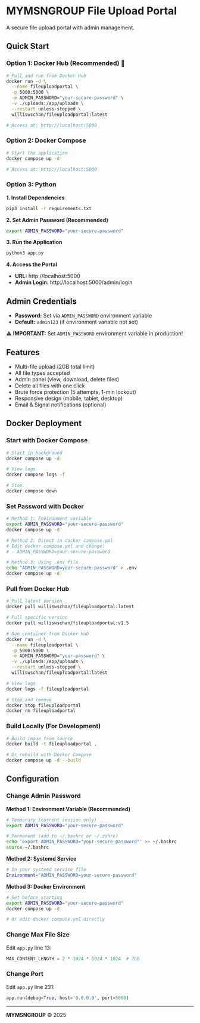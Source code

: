 # MYMSNGROUP File Upload Portal

A secure file upload portal with admin management.

## Quick Start

### Option 1: Docker Hub (Recommended) 🐳

```bash
# Pull and run from Docker Hub
docker run -d \
  --name fileuploadportal \
  -p 5000:5000 \
  -e ADMIN_PASSWORD="your-secure-password" \
  -v ./uploads:/app/uploads \
  --restart unless-stopped \
  williswschan/fileuploadportal:latest

# Access at: http://localhost:5000
```

### Option 2: Docker Compose

```bash
# Start the application
docker compose up -d

# Access at: http://localhost:5000
```

### Option 3: Python

**1. Install Dependencies**
```bash
pip3 install -r requirements.txt
```

**2. Set Admin Password (Recommended)**
```bash
export ADMIN_PASSWORD="your-secure-password"
```

**3. Run the Application**
```bash
python3 app.py
```

**4. Access the Portal**
- **URL:** http://localhost:5000
- **Admin Login:** http://localhost:5000/admin/login

## Admin Credentials
- **Password:** Set via `ADMIN_PASSWORD` environment variable
- **Default:** `admin123` (if environment variable not set)

⚠️ **IMPORTANT:** Set `ADMIN_PASSWORD` environment variable in production!

## Features
- Multi-file upload (2GB total limit)
- All file types accepted
- Admin panel (view, download, delete files)
- Delete all files with one click
- Brute force protection (5 attempts, 1-min lockout)
- Responsive design (mobile, tablet, desktop)
- Email & Signal notifications (optional)

## Docker Deployment

### Start with Docker Compose
```bash
# Start in background
docker compose up -d

# View logs
docker compose logs -f

# Stop
docker compose down
```

### Set Password with Docker
```bash
# Method 1: Environment variable
export ADMIN_PASSWORD="your-secure-password"
docker compose up -d

# Method 2: Direct in docker compose.yml
# Edit docker compose.yml and change:
# - ADMIN_PASSWORD=your-secure-password

# Method 3: Using .env file
echo "ADMIN_PASSWORD=your-secure-password" > .env
docker compose up -d
```

### Pull from Docker Hub
```bash
# Pull latest version
docker pull williswschan/fileuploadportal:latest

# Pull specific version
docker pull williswschan/fileuploadportal:v1.5

# Run container from Docker Hub
docker run -d \
  --name fileuploadportal \
  -p 5000:5000 \
  -e ADMIN_PASSWORD="your-password" \
  -v ./uploads:/app/uploads \
  --restart unless-stopped \
  williswschan/fileuploadportal:latest

# View logs
docker logs -f fileuploadportal

# Stop and remove
docker stop fileuploadportal
docker rm fileuploadportal
```

### Build Locally (For Development)
```bash
# Build image from source
docker build -t fileuploadportal .

# Or rebuild with Docker Compose
docker compose up -d --build
```

## Configuration

### Change Admin Password

**Method 1: Environment Variable (Recommended)**
```bash
# Temporary (current session only)
export ADMIN_PASSWORD="your-secure-password"

# Permanent (add to ~/.bashrc or ~/.zshrc)
echo 'export ADMIN_PASSWORD="your-secure-password"' >> ~/.bashrc
source ~/.bashrc
```

**Method 2: Systemd Service**
```bash
# In your systemd service file
Environment="ADMIN_PASSWORD=your-secure-password"
```

**Method 3: Docker Environment**
```bash
# Set before starting
export ADMIN_PASSWORD="your-secure-password"
docker compose up -d

# Or edit docker compose.yml directly
```

### Change Max File Size
Edit `app.py` line 13:
```python
MAX_CONTENT_LENGTH = 2 * 1024 * 1024 * 1024  # 2GB
```

### Change Port
Edit `app.py` line 231:
```python
app.run(debug=True, host='0.0.0.0', port=5000)
```

---
**MYMSNGROUP** © 2025

